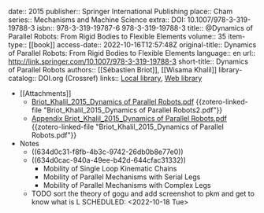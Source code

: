 date:: 2015
publisher:: Springer International Publishing
place:: Cham
series:: Mechanisms and Machine Science
extra:: DOI: 10.1007/978-3-319-19788-3
isbn:: 978-3-319-19787-6 978-3-319-19788-3
title:: @Dynamics of Parallel Robots: From Rigid Bodies to Flexible Elements
volume:: 35
item-type:: [[book]]
access-date:: 2022-10-16T12:57:48Z
original-title:: Dynamics of Parallel Robots: From Rigid Bodies to Flexible Elements
language:: en
url:: http://link.springer.com/10.1007/978-3-319-19788-3
short-title:: Dynamics of Parallel Robots
authors:: [[Sébastien Briot]], [[Wisama Khalil]]
library-catalog:: DOI.org (Crossref)
links:: [Local library](zotero://select/library/items/MH6C9B68), [Web library](https://www.zotero.org/users/6786528/items/MH6C9B68)

- [[Attachments]]
	- [Briot_Khalil_2015_Dynamics of Parallel Robots.pdf](zotero://select/library/items/DZMZMZY9) {{zotero-linked-file "Briot_Khalil_2015_Dynamics of Parallel Robots2.pdf"}}
	- [Appendix Briot_Khalil_2015_Dynamics of Parallel Robots.pdf](zotero://select/library/items/7RTY6HU9) {{zotero-linked-file "Briot_Khalil_2015_Dynamics of Parallel Robots.pdf"}}
- Notes
	- ((634d0c31-f8fb-4b3c-9742-26db0b8e77e0))
	- ((634d0cac-940a-49ee-b42d-644cfac31332))
		- Mobility of Single Loop Kinematic Chains
		- Mobility of Parallel Mechanisms with Serial Legs
		- Mobility of Parallel Mechanisms with Complex Legs
	- TODO sort the theory of gogu and add screenshot to pkm and get to know what is L
	  SCHEDULED: <2022-10-18 Tue>